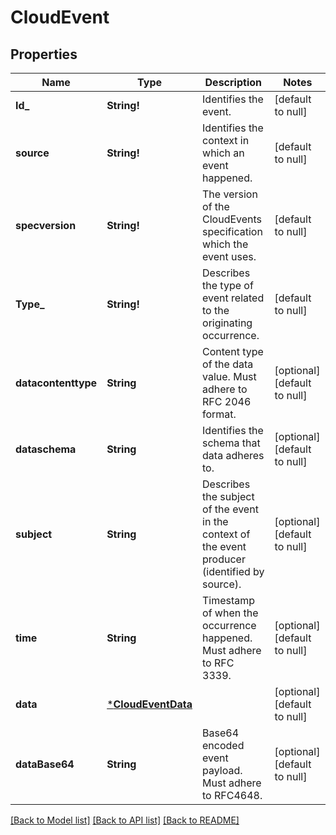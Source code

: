 # CloudEvent

## Properties
Name | Type | Description | Notes
------------ | ------------- | ------------- | -------------
**Id_** | **String!** | Identifies the event. | [default to null]
**source** | **String!** | Identifies the context in which an event happened. | [default to null]
**specversion** | **String!** | The version of the CloudEvents specification which the event uses. | [default to null]
**Type_** | **String!** | Describes the type of event related to the originating occurrence. | [default to null]
**datacontenttype** | **String** | Content type of the data value. Must adhere to RFC 2046 format. | [optional] [default to null]
**dataschema** | **String** | Identifies the schema that data adheres to. | [optional] [default to null]
**subject** | **String** | Describes the subject of the event in the context of the event producer (identified by source). | [optional] [default to null]
**time** | **String** | Timestamp of when the occurrence happened. Must adhere to RFC 3339. | [optional] [default to null]
**data** | [***CloudEventData**](CloudEvent_data.md) |  | [optional] [default to null]
**dataBase64** | **String** | Base64 encoded event payload. Must adhere to RFC4648. | [optional] [default to null]

[[Back to Model list]](../README.md#documentation-for-models) [[Back to API list]](../README.md#documentation-for-api-endpoints) [[Back to README]](../README.md)


